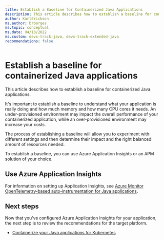 ```yaml
---
title: Establish a Baseline for Containerized Java Applications
description: This article describes how to establish a baseline for containerized Java applications
author: KarlErickson
ms.author: brborges
ms.topic: conceptual
ms.date: 04/13/2022
ms.custom: devx-track-java, devx-track-extended-java
recommendations: false
---
```


# Establish a baseline for containerized Java applications

This article describes how to establish a baseline for containerized Java applications.

It's important to establish a baseline to understand what your application is really doing and how much memory and how many CPU cores it needs. An under-provisioned environment may impact the overall performance of your containerized application, while an over-provisioned environment may increase your costs.

The process of establishing a baseline will allow you to experiment with different settings and then determine their impact and the right balanced amount of resources needed.

To establish a baseline, you can use Azure Application Insights or an APM solution of your choice.

## Use Azure Application Insights

For information on setting up Application Insights, see [Azure Monitor OpenTelemetry-based auto-instrumentation for Java applications](/azure/azure-monitor/app/java-in-process-agent).

## Next steps

Now that you've configured Azure Application Insights for your application, the next step is to review the recommendations for the target platform.

* [Containerize your Java applications for Kubernetes](kubernetes.md)
